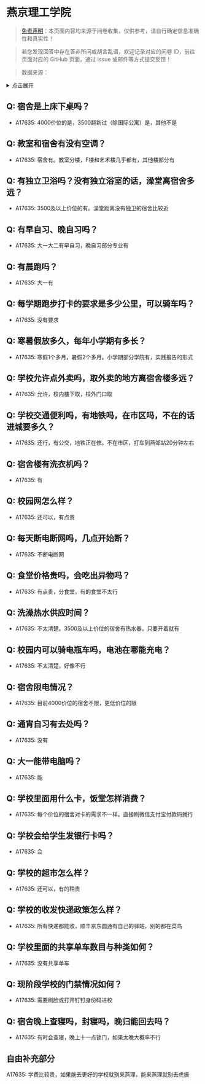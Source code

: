 # 燕京理工学院

> [免责声明](https://colleges.chat/#_3)：本页面内容均来源于问卷收集，仅供参考，请自行确定信息准确性和真实性！

> 若您发现回答中存在答非所问或胡言乱语，欢迎记录对应的问卷 ID，前往页面对应的 GitHub 页面，通过 issue 或邮件等方式提交反馈！

> 数据来源：

<details><summary>点击展开</summary>
<ul>
<li>A17635: 匿名 (2023 年 06 月)</li>
</ul>
</details>

## Q: 宿舍是上床下桌吗？

- A17635: 4000价位的是，3500翻新过（除国际公寓）是，其他不是

## Q: 教室和宿舍有没有空调？

- A17635: 宿舍有。教室分楼，F楼和艺术楼几乎都有，其他楼部分有

## Q: 有独立卫浴吗？没有独立浴室的话，澡堂离宿舍多远？

- A17635: 3500及以上价位的有。澡堂距离没有独卫的宿舍比较近

## Q: 有早自习、晚自习吗？

- A17635: 大一大二有早自习，晚自习部分专业有

## Q: 有晨跑吗？

- A17635: 大一有

## Q: 每学期跑步打卡的要求是多少公里，可以骑车吗？

- A17635: 没有要求

## Q: 寒暑假放多久，每年小学期有多长？

- A17635: 寒假1个多月，暑假2个多月。小学期部分学院有，实践报告的形式

## Q: 学校允许点外卖吗，取外卖的地方离宿舍楼多远？

- A17635: 允许，校内楼下取，校外门口取

## Q: 学校交通便利吗，有地铁吗，在市区吗，不在的话进城要多久？

- A17635: 还行，有公交，地铁正在修。不在市区，打车到燕郊站20分钟左右

## Q: 宿舍楼有洗衣机吗？

- A17635: 有

## Q: 校园网怎么样？

- A17635: 还可以，有点贵

## Q: 每天断电断网吗，几点开始断？

- A17635: 不断电断网

## Q: 食堂价格贵吗，会吃出异物吗？

- A17635: 有点贵，分食堂，有的食堂不太行

## Q: 洗澡热水供应时间？

- A17635: 不太清楚。3500及以上价位的宿舍有热水器，只要开着就有

## Q: 校园内可以骑电瓶车吗，电池在哪能充电？

- A17635: 不太清楚，好像不行

## Q: 宿舍限电情况？

- A17635: 目前4000价位的宿舍不限，更低价位的限

## Q: 通宵自习有去处吗？

- A17635: 没有

## Q: 大一能带电脑吗？

- A17635: 能

## Q: 学校里面用什么卡，饭堂怎样消费？

- A17635: 每个价位的宿舍对卡的需求不一样。直接刷微信支付宝付款码就行

## Q: 学校会给学生发银行卡吗？

- A17635: 会

## Q: 学校的超市怎么样？

- A17635: 还可以，有的稍贵

## Q: 学校的收发快递政策怎么样？

- A17635: 所有快递都能收，顺丰京东圆通有自己的驿站，别的都在菜鸟

## Q: 学校里面的共享单车数目与种类如何？

- A17635: 没有共享单车

## Q: 现阶段学校的门禁情况如何？

- A17635: 需要刷脸或打开钉钉身份码进校

## Q: 宿舍晚上查寝吗，封寝吗，晚归能回去吗？

- A17635: 有时会查寝，晚上十一点锁门，如果太晚大概率不行

## 自由补充部分

A17635: 学费比较贵，如果能去更好的学校就别来燕理，能来燕理就别去虎振